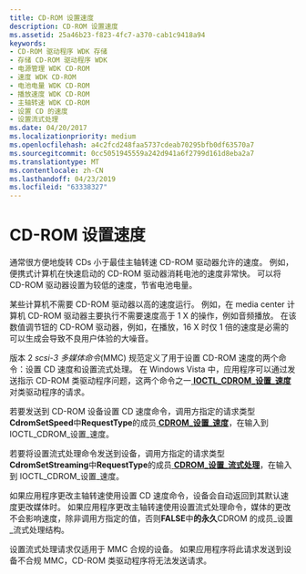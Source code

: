```yaml
---
title: CD-ROM 设置速度
description: CD-ROM 设置速度
ms.assetid: 25a46b23-f823-4fc7-a370-cab1c9418a94
keywords:
- CD-ROM 驱动程序 WDK 存储
- 存储 CD-ROM 驱动程序 WDK
- 电源管理 WDK CD-ROM
- 速度 WDK CD-ROM
- 电池电量 WDK CD-ROM
- 播放速度 WDK CD-ROM
- 主轴转速 WDK CD-ROM
- 设置 CD 的速度
- 设置流式处理
ms.date: 04/20/2017
ms.localizationpriority: medium
ms.openlocfilehash: a4c2fcd248faa5737cdeab70295bfb0df63570a7
ms.sourcegitcommit: 0cc5051945559a242d941a6f2799d161d8eba2a7
ms.translationtype: MT
ms.contentlocale: zh-CN
ms.lasthandoff: 04/23/2019
ms.locfileid: "63338327"
---
```

# <a name="cd-rom-set-speed"></a>CD-ROM 设置速度


通常很方便地旋转 CDs 小于最佳主轴转速 CD-ROM 驱动器允许的速度。 例如，便携式计算机在快速启动的 CD-ROM 驱动器消耗电池的速度非常快。 可以将 CD-ROM 驱动器设置为较低的速度，节省电池电量。

某些计算机不需要 CD-ROM 驱动器以高的速度运行。 例如，在 media center 计算机 CD-ROM 驱动器主要执行不需要速度高于 1 X 的操作，例如音频播放。 在该数值调节钮的 CD-ROM 驱动器，例如，在播放，16 X 时仅 1 倍的速度是必需的可以生成会导致不良用户体验的大噪音。

版本 2 *scsi-3 多媒体命令*(MMC) 规范定义了用于设置 CD-ROM 速度的两个命令：设置 CD 速度和设置流式处理。 在 Windows Vista 中，应用程序可以通过发送指示 CD-ROM 类驱动程序问题，这两个命令之一[ **IOCTL\_CDROM\_设置\_速度**](https://msdn.microsoft.com/library/windows/hardware/ff559381)对类驱动程序的请求。

若要发送到 CD-ROM 设备设置 CD 速度命令，调用方指定的请求类型**CdromSetSpeed**中**RequestType**的成员[ **CDROM\_设置\_速度**](https://msdn.microsoft.com/library/windows/hardware/ff551368)，在输入到 IOCTL\_CDROM\_设置\_速度。

若要将设置流式处理命令发送到设备，调用方指定的请求类型**CdromSetStreaming**中**RequestType**的成员[ **CDROM\_设置\_流式处理**](https://msdn.microsoft.com/library/windows/hardware/ff551369)，在输入到 IOCTL\_CDROM\_设置\_速度。

如果应用程序更改主轴转速使用设置 CD 速度命令，设备会自动返回到其默认速度更改媒体时。 如果应用程序更改主轴转速使用设置流式处理命令，媒体的更改不会影响速度，除非调用方指定的值，否则**FALSE**中**的永久**CDROM 的成员\_设置\_流式处理结构。

设置流式处理请求仅适用于 MMC 合规的设备。 如果应用程序将此请求发送到设备不合规 MMC，CD-ROM 类驱动程序将无法发送请求。

 

 




